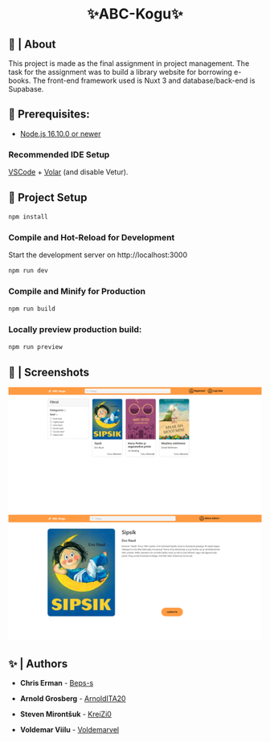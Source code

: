 <h1 align="center">✨ABC-Kogu✨</h1>

## 📜 | About

This project is made as the final assignment in project management. The task for the assignment was to build a library website for borrowing e-books. The front-end framework used is Nuxt 3 and database/back-end is Supabase.

## 🚧 Prerequisites:

- [Node.js 16.10.0 or newer](https://nodejs.org/en/download/)

### Recommended IDE Setup

[VSCode](https://code.visualstudio.com/) + [Volar](https://marketplace.visualstudio.com/items?itemName=Vue.volar) (and disable Vetur).

## 📝 Project Setup

```sh
npm install
```

### Compile and Hot-Reload for Development

Start the development server on http://localhost:3000

```sh
npm run dev
```

### Compile and Minify for Production

```sh
npm run build
```

### Locally preview production build:

```sh
npm run preview
```

## 📸 | Screenshots

<div><img src="/public/Screenshot_1.png"></div>
<div><img src="/public/Screenshot_2.png"></div>

## ✨ | Authors

* **Chris Erman** - [Beps-s](https://github.com/Beps-s)

* **Arnold Grosberg** - [ArnoldITA20](https://github.com/ArnoldITA20)

* **Steven Mirontšuk** - [KreiZi0](https://github.com/KreiZi0)

* **Voldemar Viilu** - [Voldemarvel](https://github.com/Voldemarvel)
